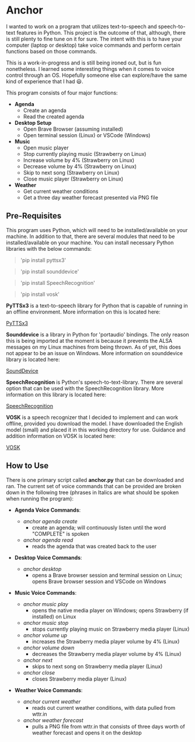 # Anchor

I wanted to work on a program that utilizes text-to-speech and speech-to-text features in Python.  This project is the outcome of that, although, there is still plenty to fine tune on it for sure.  The intent with this is to have your computer (laptop or desktop) take voice commands and perform certain functions based on those commands.

This is a work-in-progress and is still being ironed out, but is fun nonetheless.  I learned some interesting things when it comes to voice control through an OS.  Hopefully someone else can explore/have the same kind of experience that I had :smiley:.

This program consists of four major functions:
- **Agenda**
    - Create an agenda
    - Read the created agenda
- **Desktop Setup**
    - Open Brave Browser (assuming installed)
    - Open terminal session (Linux) or VSCode (Windows)
- **Music**
    - Open music player
    - Stop currently playing music (Strawberry on Linux)
    - Increase volume by 4% (Strawberry on Linux)
    - Decrease volume by 4% (Strawberry on Linux)
    - Skip to next song (Strawberry on Linux)
    - Close music player (Strawberry on Linux)
- **Weather**
    - Get current weather conditions
    - Get a three day weather forecast presented via PNG file

## Pre-Requisites

This program uses Python, which will need to be installed/available on your machine.  In addition to that, there are several modules that need to be installed/available on your machine.  You can install necessary Python libraries with the below commands:

>'pip install pyttsx3'

>'pip install sounddevice'

>'pip install SpeechRecognition'

>'pip install vosk'

**PyTTSx3** is a text-to-speech library for Python that is capable of running in an offline environment.  More information on this is located here:

[PyTTSx3](https://pypi.org/project/pyttsx3/)

**Sounddevice** is a library in Python for 'portaudio' bindings.  The only reason this is being imported at the moment is because it prevents the ALSA messages on my Linux machines from being thrown.  As of yet, this does not appear to be an issue on Windows.  More information on sounddevice library is located here:

[SoundDevice](https://pypi.org/project/sounddevice/)

**SpeechRecognition** is Python's speech-to-text-library.  There are several option that can be used with the SpeechRecognition library.  More information on this library is located here:

[SpeechRecognition](https://pypi.org/project/SpeechRecognition/)

**VOSK** is a speech recognizer that I decided to implement and can work offline, provided you download the model.  I have downloaded the English model (small) and placed it in this working directory for use.  Guidance and addition information on VOSK is located here:

[VOSK](https://alphacephei.com/vosk/)

## How to Use 

There is one primary script called **anchor.py** that can be downloaded and ran.  The current set of voice commands that can be provided are broken down in the following tree (phrases in Italics are what should be spoken when running the program):
- **Agenda Voice Commands**:
    - *anchor agenda create*
        - create an agenda; will continuously listen until the word "COMPLETE" is spoken
    - *anchor agenda read*
        - reads the agenda that was created back to the user

- **Desktop Voice Commands**:
    - *anchor desktop*
        - opens a Brave browser session and terminal session on Linux; opens Brave browser session and VSCode on Windows

- **Music Voice Commands**:
    - *anchor music play*
        - opens the native media player on Windows; opens Strawberry (if installed) on Linux
    - *anchor music stop*
        - stops currently playing music on Strawberry media player (Linux)
    - *anchor volume up*
        - increases the Strawberry media player volume by 4% (Linux)
    - *anchor volume down*
        - decreases the Strawberry media player volume by 4% (Linux)
    - *anchor next*
        - skips to next song on Strawberry media player (Linux)
    - *anchor close*
        - closes Strawberry media player (Linux)

- **Weather Voice Commands**:
    - *anchor current weather*
        - reads out current weather conditions, with data pulled from wttr.in
    - *anchor weather forecast*
        - pulls a PNG file from wttr.in that consists of three days worth of weather forecast and opens it on the desktop
